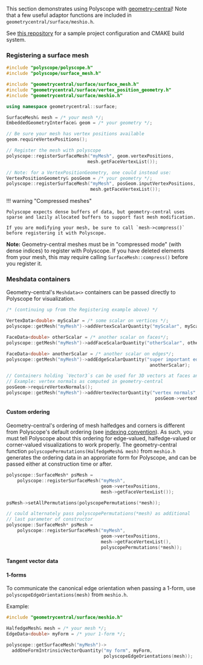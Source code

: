 This section demonstrates using Polyscope with [geometry-central](https://geometry-central.net)! Note that a few useful adaptor functions are included in `geometrycentral/surface/meshio.h`.

See [this repository](https://github.com/nmwsharp/gc-polyscope-project-template) for a sample project configuration and CMAKE build system.

### Registering a surface mesh

```cpp
#include "polyscope/polyscope.h"
#include "polyscope/surface_mesh.h"

#include "geometrycentral/surface/surface_mesh.h"
#include "geometrycentral/surface/vertex_position_geometry.h"
#include "geometrycentral/surface/meshio.h"

using namespace geometrycentral::surface;

SurfaceMesh& mesh = /* your mesh */;
EmbeddedGeometryInterface& geom = /* your geometry */;

// Be sure your mesh has vertex positions available
geom.requireVertexPositions();

// Register the mesh with polyscope
polyscope::registerSurfaceMesh("myMesh", geom.vertexPositions, 
                              mesh.getFaceVertexList());

// Note: for a VertexPositionGeometry, one could instead use:
VertexPositionGeometry& posGeom = /* your geometry */;
polyscope::registerSurfaceMesh("myMesh", posGeom.inputVertexPositions, 
                               mesh.getFaceVertexList());
```

!!! warning "Compressed meshes"
    
    Polyscope expects dense buffers of data, but geometry-central uses sparse and lazily allocated buffers to support fast mesh modification.

    If you are modifying your mesh, be sure to call `mesh->compress()` before registering it with Polyscope.


**Note:** Geometry-central meshes must be in "compressed mode" (with dense indices) to register with Polyscope. If you have deleted elements from your mesh, this may require calling `SurfaceMesh::compress()` before you register it.

### Meshdata containers

Geometry-central's `Meshdata<>` containers can be passed directly to Polyscope for visualization.

```cpp
/* (continuing up from the Registering example above) */

VertexData<double> myScalar = /* some scalar on vertices */;
polyscope::getMesh("myMesh")->addVertexScalarQuantity("myScalar", myScalar);

FaceData<double> otherScalar = /* another scalar on faces*/;
polyscope::getMesh("myMesh")->addFaceScalarQuantity("otherScalar", otherScalar);

FaceData<double> anotherScalar = /* another scalar on edges*/;
polyscope::getMesh("myMesh")->addEdgeScalarQuantity("super important edge scalar", 
                                                     anotherScalar);

// Containers holding `Vector3`s can be used for 3D vectors at faces and vertices
// Example: vertex normals as computed in geometry-central
posGeom->requireVertexNormals();
polyscope::getMesh("myMesh")->addVertexVectorQuantity("vertex normals", 
                                                       posGeom->vertexNormals);
```


#### Custom ordering

Geometry-central's ordering of mesh halfedges and corners is different from Polyscope's default ordering (see [indexing convention](../../../structures/surface_mesh/indexing_convention)). As such, you must tell Polyscope about this ordering for edge-valued, halfedge-valued or corner-valued visualizations to work properly. The geometry-central function `polyscopePermutations(HalfedgeMesh& mesh)` from `meshio.h` generates the ordering data in an approriate form for Polyscope, and can be passed either at construction time or after.

```cpp
polyscope::SurfaceMesh* psMesh = 
    polyscope::registerSurfaceMesh("myMesh", 
                                   geom->vertexPositions, 
                                   mesh->getFaceVertexList());

psMesh->setAllPermutations(polyscopePermutations(*mesh));

// could alternately pass polyscopePermutations(*mesh) as additional 
// last parameter of constructor
polyscope::SurfaceMesh* psMesh = 
    polyscope::registerSurfaceMesh("myMesh", 
                                   geom->vertexPositions, 
                                   mesh->getFaceVertexList(),
                                   polyscopePermutations(*mesh));

```

#### Tangent vector data


#### 1-forms

To communicate the canonical edge orientation when passing a 1-form, use `polyscopeEdgeOrientations(mesh)` from `meshio.h`.

Example:
```cpp
#include "geometrycentral/surface/meshio.h"

HalfedgeMesh& mesh = /* your mesh */;
EdgeData<double> myForm = /* your 1-form */;

polyscope::getSurfaceMesh("myMesh")->
  addOneFormIntrinsicVectorQuantity("my form", myForm, 
                                    polyscopeEdgeOrientations(mesh));

```
